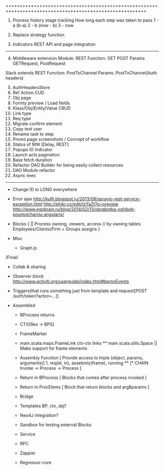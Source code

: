 ++++++++++++++++++++++++++++++++++++++++++++++++++++++++++++++++++++++++++++++++++++++++++++++++++++++++
1. Process history stage tracking
How long each step was taken to pass
1 - a (b-a)
2 - b (now - b)
3 - now


2. Replace strategy function

3. Indicators REST API and page integration
---------------------------

4. Middleware extension 
Module: REST 
Function: GET POST
Params GETRequest, PostRequest

Slack extends REST
Function: PostToChannel
Params: PostToChannel(Auth headers)

5. AuthHeadersStore
6. Ref Action CUD
7. Obj page 
8. Formly preview / Load fields
9. Klass/Obj/Entity/Value CRUD
10. Link type
11. Req type
12. Migrate confirm element
13. Copy test user
14. Rename task to step
15. Promo page screenshots / Concept of workflow
16. Status of MW [Delay, REST]
17. Popups IO Indicator
18. Launch acts pagination 
19. Base fetch duration
20. Refactor DAO Builder for being easily collect resources
21. DAO Module refactor
22. Async exec
---------------------------------------------------------------------------------------------------------
















* Change ID to LONG everywhere
* Error ajax
http://kufli.blogspot.ru/2013/08/sprayio-rest-service-exception.html
http://plnkr.co/edit/lzYaZt?p=preview
http://www.egobrain.ru/blog/2014/02/13/obrabotka-oshibok-poumolchaniiu-angularjs/



* Blocks {
  || Process owning, viewers, access // by owning tables Employees/Clients/Firm + Groups assigns
  }




* Misc
  * Graph.js


/Final/
  * Collab & sharing
  * Observer block http://www.activiti.org/userguide/index.html#bpmnEvents
  * Triggers(that runs something just from template and request[POST /auth/token?acton=...])

* Assembled
  * BProcess returns
  * CTX[Res -> BPS]
  * FrameMarker
  * main.scala.maps.FrameLink ctx-ctx links
  ** main.scala.utils.Space || Make support for frame elements
  * Assembly Function [ Provide access to triple (object, params, arguments)] 1. req(el, in), assebmly(frame), running
  ** [* CHAIN Invoke -> Process -> Process ]
  * Return in BProcess  [ Blocks that comes after process invoked ]
  * Return in ProcElems [ Block that return blocks and arg&params ]

  * Bridge
  * Templates BP, ctx, sbj?
  * Neo4J integration?
  * Sandbox for testing external Blocks
  * Service
  * RPC
  * Zappier
  * Regressor-core
